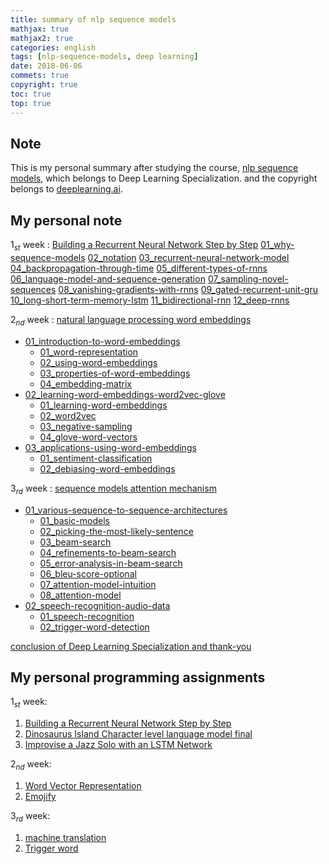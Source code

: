 ```yaml
---
title: summary of nlp sequence models
mathjax: true
mathjax2: true
categories: english
tags: [nlp-sequence-models, deep learning]
date: 2018-06-06
commets: true
copyright: true
toc: true
top: true
---
```


## Note

This is my personal summary after studying the course, [nlp sequence models](https://www.coursera.org/learn/nlp-sequence-models/), which belongs to Deep Learning Specialization. and the copyright belongs to [deeplearning.ai](https://www.deeplearning.ai/).

## My personal note
$1_{st}$ week : [Building a Recurrent Neural Network Step by Step](2018/06/01/01_recurrent-neural-networks/)
[01_why-sequence-models](/2018/06/01/01_recurrent-neural-networks/###01_why-sequence-models)
[02_notation](/2018/06/01/01_recurrent-neural-networks/###02_notation)
[03_recurrent-neural-network-model](/2018/06/01/01_recurrent-neural-networks/###03_recurrent-neural-network-model)
[04_backpropagation-through-time](/2018/06/01/01_recurrent-neural-networks/###04_backpropagation-through-time)
[05_different-types-of-rnns](/2018/06/01/01_recurrent-neural-networks/###05_different-types-of-rnns)
[06_language-model-and-sequence-generation](/2018/06/01/01_recurrent-neural-networks/###06_language-model-and-sequence-generation)
[07_sampling-novel-sequences](/2018/06/01/01_recurrent-neural-networks/###07_sampling-novel-sequences)
[08_vanishing-gradients-with-rnns](/2018/06/01/01_recurrent-neural-networks/###08_vanishing-gradients-with-rnns)
[09_gated-recurrent-unit-gru](/2018/06/01/01_recurrent-neural-networks/###09_gated-recurrent-unit-gru)
[10_long-short-term-memory-lstm](/2018/06/01/01_recurrent-neural-networks/###10_long-short-term-memory-lstm)
[11_bidirectional-rnn](/2018/06/01/01_recurrent-neural-networks/###11_bidirectional-rnn)
[12_deep-rnns](/2018/06/01/01_recurrent-neural-networks/###12_deep-rnns)

$2_{nd}$ week : [natural language processing word embeddings](/2018/06/02/02_natural-language-processing-word-embeddings/)
- [01_introduction-to-word-embeddings](/2018/06/02/02_natural-language-processing-word-embeddings/##01_introduction-to-word-embeddings)
  - [01_word-representation](/2018/06/02/02_natural-language-processing-word-embeddings/###01_word-representation)
  - [02_using-word-embeddings](/2018/06/02/02_natural-language-processing-word-embeddings/###02_using-word-embeddings)
  - [03_properties-of-word-embeddings](/2018/06/02/02_natural-language-processing-word-embeddings/###03_properties-of-word-embeddings)
  - [04_embedding-matrix](/2018/06/02/02_natural-language-processing-word-embeddings/###04_embedding-matrix)
- [02_learning-word-embeddings-word2vec-glove](/2018/06/02/02_natural-language-processing-word-embeddings/##02_learning-word-embeddings-word2vec-glove)
  - [01_learning-word-embeddings](/2018/06/02/02_natural-language-processing-word-embeddings/###01_learning-word-embeddings)
  - [02_word2vec](/2018/06/02/02_natural-language-processing-word-embeddings/###02_word2vec)
  - [03_negative-sampling](/2018/06/02/02_natural-language-processing-word-embeddings/###03_negative-sampling)
  - [04_glove-word-vectors](/2018/06/02/02_natural-language-processing-word-embeddings/###04_glove-word-vectors)
- [03_applications-using-word-embeddings](/2018/06/02/02_natural-language-processing-word-embeddings/##03_applications-using-word-embeddings)
  - [01_sentiment-classification](/2018/06/02/02_natural-language-processing-word-embeddings/###01_sentiment-classification)
  - [02_debiasing-word-embeddings](/2018/06/02/02_natural-language-processing-word-embeddings/###02_debiasing-word-embeddings)

$3_{rd}$ week : [sequence models attention mechanism](/2018/06/03/03_sequence-models-attention-mechanism/)
- [01_various-sequence-to-sequence-architectures](/2018/06/03/03_sequence-models-attention-mechanism/##01_various-sequence-to-sequence-architectures)
  - [01_basic-models](/2018/06/03/03_sequence-models-attention-mechanism/###01_basic-models)
  - [02_picking-the-most-likely-sentence](/2018/06/03/03_sequence-models-attention-mechanism/###02_picking-the-most-likely-sentence)
  - [03_beam-search](/2018/06/03/03_sequence-models-attention-mechanism/###03_beam-search)
  - [04_refinements-to-beam-search](/2018/06/03/03_sequence-models-attention-mechanism/###04_refinements-to-beam-search)
  - [05_error-analysis-in-beam-search](/2018/06/03/03_sequence-models-attention-mechanism/###05_error-analysis-in-beam-search)
  - [06_bleu-score-optional](/2018/06/03/03_sequence-models-attention-mechanism/###06_bleu-score-optional)
  - [07_attention-model-intuition](/2018/06/03/03_sequence-models-attention-mechanism/###07_attention-model-intuition)
  - [08_attention-model](/2018/06/03/03_sequence-models-attention-mechanism/###08_attention-model)
- [02_speech-recognition-audio-data](/2018/06/03/03_sequence-models-attention-mechanism/##02_speech-recognition-audio-data)
  - [01_speech-recognition](/2018/06/03/03_sequence-models-attention-mechanism/###01_speech-recognition)
  - [02_trigger-word-detection](/2018/06/03/03_sequence-models-attention-mechanism/###02_trigger-word-detection)

[conclusion of Deep Learning Specialization and thank-you](/2018/06/03/03_sequence-models-attention-mechanism/###conclusion-and-thank-you)

## My personal programming assignments
$1_{st}$ week:
1. [Building a Recurrent Neural Network Step by Step](2018/06/02/Building+a+Recurrent+Neural+Network+-+Step+by+Step+-+v3)
2. [Dinosaurus Island Character level language model final](/2018/06/02/Dinosaurus+Island+--+Character+level+language+model+final+-+v3/)
3. [Improvise a Jazz Solo with an LSTM Network](/2018/06/02/Improvise+a+Jazz+Solo+with+an+LSTM+Network+-+v3/)

$2_{nd}$ week:
1. [Word Vector Representation](/2018/06/03/Operations+on+word+vectors+-+v2/)
2. [Emojify](/2018/06/03/Emojify+-+v2/)


$3_{rd}$ week:
1. [machine translation](/2018/06/05/Neural+machine+translation+with+attention+-+v4/)
2. [Trigger word](/2018/06/06/Trigger%20word%20detection%20-%20v1/)
